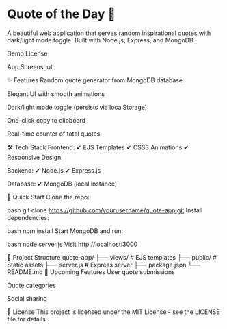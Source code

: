 # Quote of the Day 🌟
A beautiful web application that serves random inspirational quotes with dark/light mode toggle. Built with Node.js, Express, and MongoDB.

Demo
License

App Screenshot

✨ Features
Random quote generator from MongoDB database

Elegant UI with smooth animations

Dark/light mode toggle (persists via localStorage)

One-click copy to clipboard

Real-time counter of total quotes

🛠️ Tech Stack
Frontend:
✔ EJS Templates
✔ CSS3 Animations
✔ Responsive Design

Backend:
✔ Node.js
✔ Express.js

Database:
✔ MongoDB (local instance)

🚀 Quick Start
Clone the repo:

bash
git clone https://github.com/yourusername/quote-app.git
Install dependencies:

bash
npm install
Start MongoDB and run:

bash
node server.js
Visit http://localhost:3000

📂 Project Structure
quote-app/
├── views/               # EJS templates
├── public/              # Static assets
├── server.js            # Express server
├── package.json
└── README.md
🌟 Upcoming Features
User quote submissions

Quote categories

Social sharing

📜 License
This project is licensed under the MIT License - see the LICENSE file for details.
